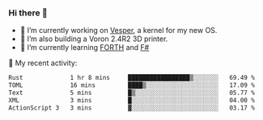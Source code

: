 ### Hi there 👋

<!--
**berkus/berkus** is a ✨ _special_ ✨ repository because its `README.md` (this file) appears on your GitHub profile.

Here are some ideas to get you started:

- 🔭 I’m currently working on ...
- 🌱 I’m currently learning ...
- 👯 I’m looking to collaborate on ...
- 🤔 I’m looking for help with ...
- 💬 Ask me about ...
- 📫 How to reach me: ...
- 😄 Pronouns: ...
- ⚡ Fun fact: ...
-->

- 🔭 I’m currently working on [Vesper](https://github.com/metta-systems/vesper), a kernel for my new OS.
- 🔭 I’m also building a Voron 2.4R2 3D printer.
- 🌱 I’m currently learning [FORTH](http://forth.com/starting-forth/) and [F#](https://fsharpforfunandprofit.com/)

💼 My recent activity:

<!--START_SECTION:waka-->

```txt
Rust             1 hr 8 mins     █████████████████▒░░░░░░░   69.49 %
TOML             16 mins         ████▒░░░░░░░░░░░░░░░░░░░░   17.09 %
Text             5 mins          █▒░░░░░░░░░░░░░░░░░░░░░░░   05.77 %
XML              3 mins          █░░░░░░░░░░░░░░░░░░░░░░░░   04.00 %
ActionScript 3   3 mins          ▓░░░░░░░░░░░░░░░░░░░░░░░░   03.17 %
```

<!--END_SECTION:waka-->
